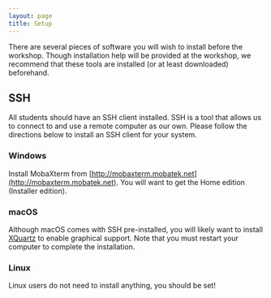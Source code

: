 ```yaml
---
layout: page
title: Setup
---
```


There are several pieces of software you will wish to install before the workshop.
Though installation help will be provided at the workshop, 
we recommend that these tools are installed (or at least downloaded) beforehand.

## SSH

All students should have an SSH client installed.
SSH is a tool that allows us to connect to and use a remote computer as our own.
Please follow the directions below to install an SSH client for your system.

### Windows

Install MobaXterm from [http://mobaxterm.mobatek.net](http://mobaxterm.mobatek.net).
You will want to get the Home edition (Installer edition).

### macOS

Although macOS comes with SSH pre-installed, 
you will likely want to install [XQuartz](www.xquartz.org) to enable graphical support.
Note that you must restart your computer to complete the installation.

### Linux

Linux users do not need to install anything, you should be set!
